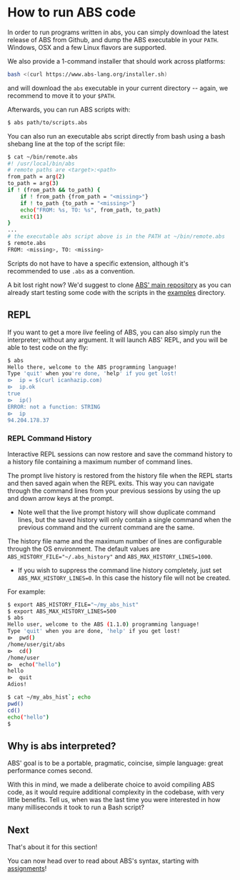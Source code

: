 # How to run ABS code

In order to run programs written in abs, you can simply download
the latest release of ABS from Github, and dump the ABS executable
in your `PATH`. Windows, OSX and a few Linux flavors are supported.

We also provide a 1-command installer that should work across
platforms:

``` bash
bash <(curl https://www.abs-lang.org/installer.sh)
```

and will download the `abs` executable in your current
directory -- again, we recommend to move it to your `$PATH`.

Afterwards, you can run ABS scripts with:

``` bash
$ abs path/to/scripts.abs
```
You can also run an executable abs script directly from bash
 using a bash shebang line at the top of the script file:
```bash
$ cat ~/bin/remote.abs
#! /usr/local/bin/abs
# remote paths are <target>:<path> 
from_path = arg(2) 
to_path = arg(3)
if ! (from_path && to_path) {
    if ! from_path {from_path = "<missing>"}
    if ! to_path {to_path = "<missing>"}
    echo("FROM: %s, TO: %s", from_path, to_path)
    exit(1)
}
...
# the executable abs script above is in the PATH at ~/bin/remote.abs
$ remote.abs
FROM: <missing>, TO: <missing>
```

Scripts do not have to have a specific extension,
although it's recommended to use `.abs` as a
convention.

A bit lost right now? We'd suggest to clone [ABS' main repository](https://github.com/abs-lang/abs) as you can already
start testing some code with the scripts in the
[examples](https://github.com/abs-lang/abs/tree/master/examples) directory.

## REPL

If you want to get a more *live* feeling of ABS, you can
also simply run the interpreter; without any argument. It
will launch ABS' REPL, and you will be able to test code on
the fly:

``` bash
$ abs
Hello there, welcome to the ABS programming language!
Type 'quit' when you're done, 'help' if you get lost!
⧐  ip = $(curl icanhazip.com)
⧐  ip.ok
true
⧐  ip()
ERROR: not a function: STRING
⧐  ip
94.204.178.37
```
### REPL Command History
Interactive REPL sessions can now restore and save the command 
history to a history file containing a maximum number of command lines. 

The prompt live history is restored from the history file when
the REPL starts and then saved again when the REPL exits. This way you
can navigate through the command lines from your previous sessions
by using the up and down arrow keys at the prompt.

+ Note well that the live prompt history will show duplicate command
lines, but the saved history will only contain a single command
when the previous command and the current command are the same.

The history file name and the maximum number of lines are
configurable through the OS environment. The default values are
`ABS_HISTORY_FILE="~/.abs_history"` and `ABS_MAX_HISTORY_LINES=1000`.

+ If you wish to suppress the command line history completely, just 
set `ABS_MAX_HISTORY_LINES=0`. In this case the history file
will not be created.

For example:
```bash
$ export ABS_HISTORY_FILE="~/my_abs_hist"
$ export ABS_MAX_HISTORY_LINES=500
$ abs
Hello user, welcome to the ABS (1.1.0) programming language!
Type 'quit' when you are done, 'help' if you get lost!
⧐  pwd()
/home/user/git/abs
⧐  cd()
/home/user
⧐  echo("hello")
hello
⧐  quit
Adios!

$ cat ~/my_abs_hist`; echo
pwd()
cd()
echo("hello")
$
```

## Why is abs interpreted?

ABS' goal is to be a portable, pragmatic, coincise, simple language:
great performance comes second.

With this in mind, we made a deliberate choice to avoid
compiling ABS code, as it would require additional complexity
in the codebase, with very little benefits. Tell us, when
was the last time you were interested in how many milliseconds
it took to run a Bash script?

## Next

That's about it for this section!

You can now head over to read about ABS's syntax,
starting with [assignments](/syntax/assignments)!